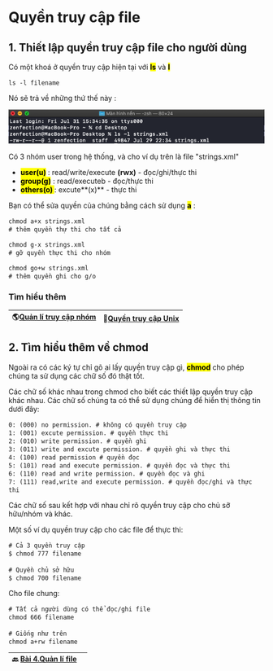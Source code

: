 # Quyền truy cập file

## 1. Thiết lập quyền truy cập file cho người dùng

Có một khoá ở quyền truy cập hiện tại với **<mark>ls</mark>** và **<mark>l</mark>**

```shell
ls -l filename
```

Nó sẽ trả về những thứ thế này : 

![Ảnh chụp Màn hình 2020-07-31 lúc 15.35.49.png](https://raw.githubusercontent.com/Zenfection/Image/master/2020/07/31-15-35-53-A%CC%89nh%20chu%CC%A3p%20Ma%CC%80n%20hi%CC%80nh%202020-07-31%20lu%CC%81c%2015.35.49.png)

Có 3 nhóm user trong hệ thống, và cho ví dụ trên là file "strings.xml"

- **<mark>user(u)</mark>** : read/write/execute **(rwx)** - đọc/ghi/thực thi
- **<mark>group(g)</mark>** : read/executeb - đọc/thực thi
- **<mark>others(o) </mark>**: excute**(x)** - thực thi

Bạn có thể sửa quyền của chúng bằng cách sử dụng **<mark>a</mark>** :

```shell
chmod a+x strings.xml
# thêm quyền thự thi cho tất cả
```

```shell
chmod g-x strings.xml
# gỡ quyền thực thi cho nhóm
```

```shell
chmod go+w strings.xml
# thêm quyền ghi cho g/o
```

### Tìm hiểu thêm

| 🌎[Quản lí truy cập nhóm](http://www.yolinux.com/TUTORIALS/LinuxTutorialManagingGroups.html) | 📱[Quyền truy cập Unix](https://drawings.jvns.ca/permissions/) |
| -------------------------------------------------------------------------------------------- | -------------------------------------------------------------- |

## 2. Tìm hiểu thêm về chmod

Ngoài ra có các ký tự chỉ gõ ai lấy quyền truy cập gì, **<mark>chmod</mark>** cho phép chúng ta sử dụng các chữ số đó thật tốt.

Các chữ số khác nhau trong chmod cho biết các thiết lập quyền truy cập khác nhau. Các chữ số chúng ta có thể sử dụng chúng để hiển thị thông tin dưới đây:

```shell
0: (000) no permission. # không có quyền truy cập
1: (001) excute permission. # quyền thực thi
2: (010) write permission. # quyền ghi
3: (011) write and excute permission. # quyền ghi và thực thi
4: (100) read permission # quyền đọc
5: (101) read and execute permission. # quyền đọc và thực thi
6: (110) read and write permission. # quyền đọc và ghi 
7: (111) read,write and execute permission. # quyền đọc/ghi và thực thi
```

Các chữ số sau kết hợp với nhau chỉ rõ quyền truy cập cho chủ sỡ hữu/nhóm và khác.

Một số ví dụ quyền truy cập cho các file để thực thi:

```shell
# Cả 3 quyền truy cập
$ chmod 777 filename

# Quyền chủ sở hữu
$ chmod 700 filename
```

Cho file chung: 

```shell
# Tất cả người dùng có thể đọc/ghi file
chmod 666 filename

# Giống như trên
chmod a+rw filename
```

| 🔙 [Bài 4.Quản lí file](https://github.com/Zenfection/Linux-for-babies/blob/master/Người%20dùng%20và%20quản%20lí%20file/4.Quản%20lí%20file.md) |     |
| ---------------------------------------------------------------------------------------------------------------------------------------------- | --- |
